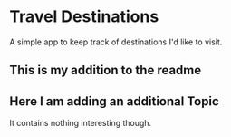 # Travel Destinations

A simple app to keep track of destinations I'd like to visit.

## This is my addition to the readme

## Here I am adding an additional Topic
It contains nothing interesting though.
